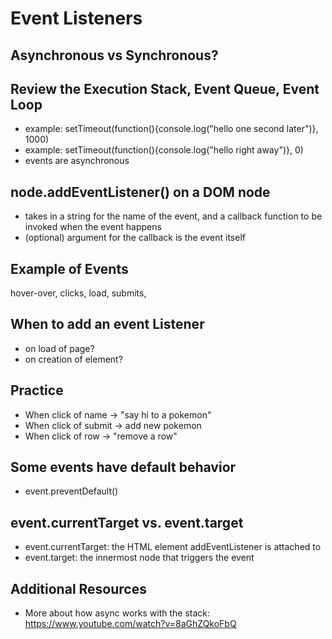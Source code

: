# Event Listeners

## Asynchronous vs Synchronous?

## Review the Execution Stack, Event Queue, Event Loop

- example: setTimeout(function(){console.log("hello one second later")}, 1000)
- example: setTimeout(function(){console.log("hello right away")}, 0)
- events are asynchronous

## node.addEventListener() on a DOM node

- takes in a string for the name of the event, and a callback function to be invoked when the event happens
- (optional) argument for the callback is the event itself

## Example of Events

hover-over,
clicks,
load,
submits,

## When to add an event Listener

- on load of page?
- on creation of element?

## Practice

- When click of name -> "say hi to a pokemon"
- When click of submit -> add new pokemon
- When click of row -> "remove a row"

## Some events have default behavior

- event.preventDefault()

## event.currentTarget vs. event.target

- event.currentTarget: the HTML element addEventListener is attached to
- event.target: the innermost node that triggers the event

## Additional Resources

- More about how async works with the stack: https://www.youtube.com/watch?v=8aGhZQkoFbQ
